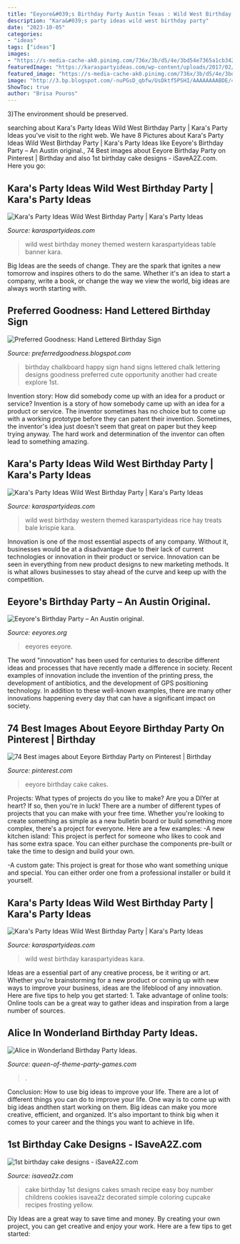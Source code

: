```yaml
---
title: "Eeyore&#039;s Birthday Party Austin Texas : Wild West Birthday Western Themed Karaspartyideas Rice Hay Treats Bale Krispie Kara"
description: "Kara&#039;s party ideas wild west birthday party"
date: "2023-10-05"
categories:
- "ideas"
tags: ["ideas"]
images:
- "https://s-media-cache-ak0.pinimg.com/736x/3b/d5/4e/3bd54e7365a1cb34214ad3acfc97617d.jpg"
featuredImage: "https://karaspartyideas.com/wp-content/uploads/2017/02/Wild-West-Birthday-Party-via-Karas-Party-Ideas-KarasPartyIdeas.com24.jpg"
featured_image: "https://s-media-cache-ak0.pinimg.com/736x/3b/d5/4e/3bd54e7365a1cb34214ad3acfc97617d.jpg"
image: "http://3.bp.blogspot.com/-nuPGsD_qbfw/UsDktf5PSHI/AAAAAAAABDE/4LTTGzo4VFM/s1600/P1000328.jpg"
ShowToc: true
author: "Brisa Pouros"
---
```



3)The environment should be preserved. 

	

		
searching about Kara&#039;s Party Ideas Wild West Birthday Party | Kara&#039;s Party Ideas you've visit to the right web. We have 8 Pictures about Kara&#039;s Party Ideas Wild West Birthday Party | Kara&#039;s Party Ideas like Eeyore&#039;s Birthday Party – An Austin original., 74 Best images about Eeyore Birthday Party on Pinterest | Birthday and also 1st birthday cake designs - iSaveA2Z.com. Here you go:
		
    
## Kara&#039;s Party Ideas Wild West Birthday Party | Kara&#039;s Party Ideas

<img loading=lazy src="https://karaspartyideas.com/wp-content/uploads/2017/02/Wild-West-Birthday-Party-via-Karas-Party-Ideas-KarasPartyIdeas.com22.jpg" onerror="this.onerror=null;this.src='https://tse4.mm.bing.net/th?id=OIP.ihxYp-jm2TWEt9JnghCAGwHaFj&amp;pid=15.1';" alt="Kara&#039;s Party Ideas Wild West Birthday Party | Kara&#039;s Party Ideas">

_Source: karaspartyideas.com_

>wild west birthday money themed western karaspartyideas table banner kara. 

	

Big Ideas are the seeds of change. They are the spark that ignites a new tomorrow and inspires others to do the same. Whether it's an idea to start a company, write a book, or change the way we view the world, big ideas are always worth starting with.

    
## Preferred Goodness: Hand Lettered Birthday Sign

<img loading=lazy src="http://3.bp.blogspot.com/-nuPGsD_qbfw/UsDktf5PSHI/AAAAAAAABDE/4LTTGzo4VFM/s1600/P1000328.jpg" onerror="this.onerror=null;this.src='https://tse2.mm.bing.net/th?id=OIP.xEIJD6QawAPvAyGEhfKTCAHaLd&amp;pid=15.1';" alt="Preferred Goodness: Hand Lettered Birthday Sign">

_Source: preferredgoodness.blogspot.com_

>birthday chalkboard happy sign hand signs lettered chalk lettering designs goodness preferred cute opportunity another had create explore 1st. 

	

Invention story: How did somebody come up with an idea for a product or service?
Invention is a story of how somebody came up with an idea for a product or service. The inventor sometimes has no choice but to come up with a working prototype before they can patent their invention. Sometimes, the inventor's idea just doesn't seem that great on paper but they keep trying anyway. The hard work and determination of the inventor can often lead to something amazing.

    
## Kara&#039;s Party Ideas Wild West Birthday Party | Kara&#039;s Party Ideas

<img loading=lazy src="https://karaspartyideas.com/wp-content/uploads/2017/02/Wild-West-Birthday-Party-via-Karas-Party-Ideas-KarasPartyIdeas.com24.jpg" onerror="this.onerror=null;this.src='https://tse3.mm.bing.net/th?id=OIP.qhcV2fv5VSCaZ4FrltoX3AHaJ3&amp;pid=15.1';" alt="Kara&#039;s Party Ideas Wild West Birthday Party | Kara&#039;s Party Ideas">

_Source: karaspartyideas.com_

>wild west birthday western themed karaspartyideas rice hay treats bale krispie kara. 

	

Innovation is one of the most essential aspects of any company. Without it, businesses would be at a disadvantage due to their lack of current technologies or innovation in their product or service. Innovation can be seen in everything from new product designs to new marketing methods. It is what allows businesses to stay ahead of the curve and keep up with the competition.

    
## Eeyore&#039;s Birthday Party – An Austin Original.

<img loading=lazy src="http://eeyores.org/wp-content/uploads/2020/04/0423201454_HDR.jpeg" onerror="this.onerror=null;this.src='https://tse2.mm.bing.net/th?id=OIP._itxfW9vZOwzSnyxYgV1VgHaIx&amp;pid=15.1';" alt="Eeyore&#039;s Birthday Party – An Austin original.">

_Source: eeyores.org_

>eeyores eeyore. 

	

The word "innovation" has been used for centuries to describe different ideas and processes that have recently made a difference in society. Recent examples of innovation include the invention of the printing press, the development of antibiotics, and the development of GPS positioning technology. In addition to these well-known examples, there are many other innovations happening every day that can have a significant impact on society.

    
## 74 Best Images About Eeyore Birthday Party On Pinterest | Birthday

<img loading=lazy src="https://s-media-cache-ak0.pinimg.com/736x/3b/d5/4e/3bd54e7365a1cb34214ad3acfc97617d.jpg" onerror="this.onerror=null;this.src='https://tse1.mm.bing.net/th?id=OIP.isDImSHXt6crmvzKTh1KLgHaJ3&amp;pid=15.1';" alt="74 Best images about Eeyore Birthday Party on Pinterest | Birthday">

_Source: pinterest.com_

>eeyore birthday cake cakes. 

	

Projects: What types of projects do you like to make?
Are you a DIYer at heart? If so, then you're in luck! There are a number of different types of projects that you can make with your free time. Whether you're looking to create something as simple as a new bulletin board or build something more complex, there's a project for everyone. Here are a few examples: 
-A new kitchen island: This project is perfect for someone who likes to cook and has some extra space. You can either purchase the components pre-built or take the time to design and build your own. 

-A custom gate: This project is great for those who want something unique and special. You can either order one from a professional installer or build it yourself.

    
## Kara&#039;s Party Ideas Wild West Birthday Party | Kara&#039;s Party Ideas

<img loading=lazy src="http://karaspartyideas.com/wp-content/uploads/2017/02/Wild-West-Birthday-Party-via-Karas-Party-Ideas-KarasPartyIdeas.com8_.jpg" onerror="this.onerror=null;this.src='https://tse2.mm.bing.net/th?id=OIP.RmjhAHdB4cC99bvxqnYkGQHaFj&amp;pid=15.1';" alt="Kara&#039;s Party Ideas Wild West Birthday Party | Kara&#039;s Party Ideas">

_Source: karaspartyideas.com_

>wild west birthday karaspartyideas kara. 

	

Ideas are a essential part of any creative process, be it writing or art. Whether you're brainstorming for a new product or coming up with new ways to improve your business, ideas are the lifeblood of any innovation. Here are five tips to help you get started: 1. Take advantage of online tools: Online tools can be a great way to gather ideas and inspiration from a large number of sources.

    
## Alice In Wonderland Birthday Party Ideas.

<img loading=lazy src="https://www.queen-of-theme-party-games.com/images/xwonderland-birthday-party.jpg.pagespeed.ic.dCpt3jLkLf.jpg" onerror="this.onerror=null;this.src='https://tse3.mm.bing.net/th?id=OIP.hVCpkhI-AyOlkfL5CcWJywHaGX&amp;pid=15.1';" alt="Alice in Wonderland Birthday Party Ideas.">

_Source: queen-of-theme-party-games.com_

>. 

	

Conclusion: How to use big ideas to improve your life.
There are a lot of different things you can do to improve your life. One way is to come up with big ideas andthen start working on them. Big ideas can make you more creative, efficient, and organized. It's also important to think big when it comes to your career and the things you want to achieve in life.

    
## 1st Birthday Cake Designs - ISaveA2Z.com

<img loading=lazy src="https://www.isavea2z.com/wp-content/uploads/2013/10/1st-Birthday-Cake-Ideas.jpg" onerror="this.onerror=null;this.src='https://tse2.mm.bing.net/th?id=OIP.hHxZD9VMkvHvJbPYnl3utAHaKl&amp;pid=15.1';" alt="1st birthday cake designs - iSaveA2Z.com">

_Source: isavea2z.com_

>cake birthday 1st designs cakes smash recipe easy boy number childrens cookies isavea2z decorated simple coloring cupcake recipes frosting yellow. 

	

Diy Ideas are a great way to save time and money. By creating your own project, you can get creative and enjoy your work. Here are a few tips to get started: 

